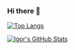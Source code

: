 ### Hi there 👋

<!--
**igor-sillva/igor-sillva** is a ✨ _special_ ✨ repository because its `README.md` (this file) appears on your GitHub profile.

Here are some ideas to get you started:

- 🔭 I’m currently working on ...
- 🌱 I’m currently learning ...
- 👯 I’m looking to collaborate on ...
- 🤔 I’m looking for help with ...
- 💬 Ask me about ...
- 📫 How to reach me: ...
- 😄 Pronouns: ...
- ⚡ Fun fact: ...
-->

[![Top Langs](https://github-readme-stats.vercel.app/api/top-langs/?username=igor-sillva&layout=compact)](https://github.com/anuraghazra/github-readme-stats)

[![Igor's GitHub Stats](https://github-readme-stats.vercel.app/api?username=igor-sillva)](https://github.com/anuraghazra/github-readme-stats)


